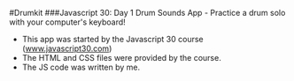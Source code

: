 #Drumkit
###Javascript 30: Day 1
Drum Sounds App - Practice a drum solo with your computer's keyboard!
* This app was started by the Javascript 30 course (www.javascript30.com)
* The HTML and CSS files were provided by the course. 
* The JS code was written by me.
